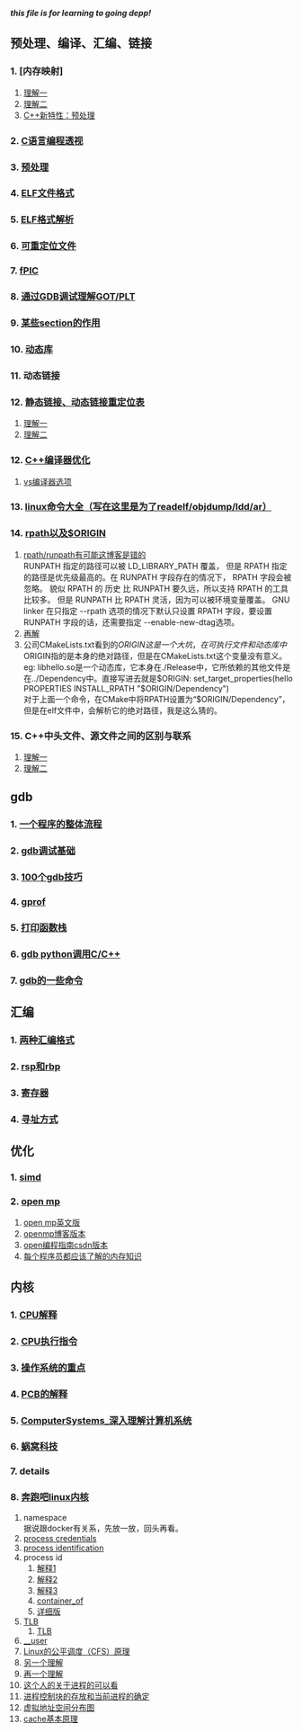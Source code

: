 ___this file is for learning to going depp!___    


##  预处理、编译、汇编、链接    
###  1.  [内存映射]   
1.  [理解一](https://www.bookstack.cn/read/think-os-zh/ch3.md)   
2.  [理解二](https://blog.csdn.net/williamgavin/article/details/83240402)    
3.  [C++新特性：预处理](https://www.cnblogs.com/sjjg/p/10556015.html)     
###  2.  [C语言编程透视](https://www.bookstack.cn/read/open-c-book/zh-chapters-02-chapter2.markdown#toc\_27212\_14734\_2)
###  3.  [预处理](./程序怎么运行的/README.md)    
###  4.  [ELF文件格式](https://luomuxiaoxiao.com/?p=139)   
###  5.  [ELF格式解析](https://paper.seebug.org/papers/Archive/refs/elf/Understanding_ELF.pdf)    
###  6.  [可重定位文件](http://liujunming.top/2016/07/19/%E8%AE%A1%E7%AE%97%E6%9C%BA%E7%B3%BB%E7%BB%9F%E4%B8%AD%E7%9A%84%E9%93%BE%E6%8E%A5%EF%BC%88%E4%B8%80%EF%BC%89/)   
###  7.  [fPIC](https://www.cnblogs.com/cswuyg/p/3830703.html)    
###  8.  [通过GDB调试理解GOT/PLT](http://rickgray.me/2015/08/07/use-gdb-to-study-got-and-plt/)    
###  9.  [某些section的作用](https://www.cnblogs.com/arnoldlu/p/7136701.html)  
###  10.   [动态库](./Linux下的动态连接库及其实现机制修订版.rtf)    
###  11.  动态链接   
###  12.  [静态链接、动态链接重定位表](https://www.cnblogs.com/gradyblog/p/8964073.html)      
1.  [理解一](https://www.jianshu.com/p/5deed1bf82b4)   
2.  [理解二](https://github.com/tinyclub/open-c-book/blob/master/zh/chapters/02-chapter4.markdown)     
###  12.  [C++编译器优化](https://www.agner.org/optimize/#manuals)   
1.  [vs编译器选项](https://www.cnblogs.com/csdreamer/articles/3094029.html)   
###  13.  [linux命令大全（写在这里是为了readelf/objdump/ldd/ar）](https://man.linuxde.net/)     
###  14.  [rpath以及$ORIGIN](https://www.jianshu.com/p/505a32ccdc91)    
1.  [rpath/runpath有可能这博客是错的](https://blog.csdn.net/dbzhang800/article/details/6918413)   
    RUNPATH 指定的路径可以被 LD_LIBRARY_PATH 覆盖， 但是 RPATH 指定的路径是优先级最高的。在 RUNPATH 字段存在的情况下， RPATH 字段会被忽略。
    貌似 RPATH 的 历史 比 RUNPATH 要久远，所以支持 RPATH 的工具比较多。 但是 RUNPATH 比 RPATH 灵活，因为可以被环境变量覆盖。
    GNU linker 在只指定 --rpath 选项的情况下默认只设置 RPATH 字段，要设置 RUNPATH 字段的话，还需要指定 --enable-new-dtag选项。   
2.  [再解](http://blog.airobot.org/2017/05/04/linux%E5%8A%A8%E6%80%81%E9%93%BE%E6%8E%A5%E5%BA%93%E6%90%9C%E7%B4%A2%E7%9B%AE%E5%BD%95%E8%A7%84%E5%88%99/)    
3.  公司CMakeLists.txt看到的$ORIGIN   
    这是一个大坑，在可执行文件和动态库中$ORIGIN指的是本身的绝对路径，但是在CMakeLists.txt这个变量没有意义。  
    eg: libhello.so是一个动态库，它本身在./Release中，它所依赖的其他文件是在../Dependency中。直接写进去就是$ORIGIN:   
    set_target_properties(hello PROPERTIES INSTALL_RPATH "$ORIGIN/Dependency")   
    对于上面一个命令，在CMake中将RPATH设置为“$ORIGIN/Dependency”，但是在elf文件中，会解析它的绝对路径，我是这么猜的。   
###  15.  C++中头文件、源文件之间的区别与联系        
1.  [理解一](:https://my.oschina.net/fergus/blog/123484)    
2.  [理解二](https://cloud.tencent.com/developer/article/1177251)     

##  gdb    
###  1.  [一个程序的整体流程](https://www.nosuchfield.com/2018/11/23/Program-compilation-linking-loading-and-running/)   
###  2.  [gdb调试基础](https://wiki.ubuntu.org.cn/%E7%94%A8GDB%E8%B0%83%E8%AF%95%E7%A8%8B%E5%BA%8F)   
###  3.  [100个gdb技巧](https://www.kancloud.cn/itfanr/i-100-gdb-tips/81888)   
###  4.  [gprof](https://www.cnblogs.com/feisky/archive/2010/03/09/1681997.html)   
###  5.  [打印函数栈](https://ivanzz1001.github.io/records/post/cplusplus/2018/11/08/cpluscplus-gdbusage_part4)
###  6.  [gdb python调用C/C++](https://meteorix.github.io/2019/04/30/pytorch-coredump/)     
###  7.  [gdb的一些命令](https://deepzz.com/post/gdb-debug.html)        

##  汇编   
###  1.  [两种汇编格式](https://www.ibm.com/developerworks/cn/linux/l-assembly/index.html)   
###  2.  [rsp和rbp](https://zhuanlan.zhihu.com/p/27339191)   
###  3.  [寄存器](https://www.jianshu.com/p/57128e477efb)   
###  4.  [寻址方式](https://www.hadoop1024.com/2018/12/16/assembly-language-chapter03/)   

##  优化
###  1.  [simd](https://zhuanlan.zhihu.com/p/55327037)   
###  2.  [open mp](https://blog.csdn.net/ArrowYL/article/details/81094837)  
1.  [open mp英文版](https://bisqwit.iki.fi/story/howto/openmp/)   
2.  [openmp博客版本](http://www.uml.org.cn/c%2B%2B/201810291.asp) 
3.  [open编程指南csdn版本](https://blog.csdn.net/drzhouweiming/article/details/4093624)   
4.  [每个程序员都应该了解的内存知识](https://www.cnblogs.com/blockcipher/p/3251117.html)    


##  内核      
###  1.  [CPU解释](https://www.cnblogs.com/kimsimple/p/7787018.html)      
###  2.  [CPU执行指令](https://www.cnblogs.com/dream-to-pku/p/11601264.html)   
###  3.  [操作系统的重点](https://www.ahaknow.com/pkucs-operating-system-overview/#jin_cheng_xian_cheng_mo_xing)  
###  4.  [PCB的解释](https://zhuanlan.zhihu.com/p/32341542)  
###  5.  [ComputerSystems_深入理解计算机系统](./MDs/ComputerSystems_深入理解计算机系统.md)   
###  6.  [蜗窝科技](http://www.wowotech.net/)   
###  7.  details   
###  8.  [奔跑吧linux内核](./奔跑吧linux内核.md)    
1.  namespace   
    据说跟docker有关系，先放一放，回头再看。    
2.  [process credentials](http://www.wowotech.net/process_management/19.html)   
3.  [process identification](http://www.wowotech.net/process_management/process_identification.html)  
4.  process id    
    1.  [解释1](http://www.wowotech.net/process_management/pid.html)    
    2.  [解释2](https://www.cnblogs.com/hazir/p/linux_kernel_pid.html)    
    3.  [解释3](https://vvl.me/2018/09/linux-task-relationship/)    
    4.  [container_of](https://lp007819.wordpress.com/2010/09/19/container_of-%E5%AE%8F%E5%88%86%E6%9E%90/)   
    5.  [详细版](https://www.shuzhiduo.com/A/E35pnPrEzv/)   
5.  [TLB](https://blog.csdn.net/hnwyllmm/article/details/77051135)    
    1.  [TLB](https://www.cnblogs.com/bhlsheji/p/5042606.html)        
6.  [__user](https://blog.csdn.net/q345852047/article/details/7710818)    
7. [Linux的公平调度（CFS）原理](https://www.jianshu.com/p/673c9e4817a8)   
  1.  [另一个理解](https://blog.csdn.net/XD_hebuters/article/details/79623130)    
  2.  [再一个理解](https://chasinglulu.github.io/categories/task-management-and-process-scheduling/)    
8.  [这个人的关于进程的可以看](https://www.cnblogs.com/linhaostudy/category/1073650.html)   
9.  [进程控制块的存放和当前进程的确定](https://www.cnblogs.com/ancient/p/3210658.html)    
10.  [虚拟地址空间分布图](https://blog.csdn.net/qq_21842557/article/details/50777199)     
11.  [cache基本原理](https://zhuanlan.zhihu.com/p/102293437?utm_source=wechat_session&utm_medium=social&utm_oi=1139653771880796160)     
